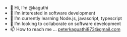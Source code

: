 - 👋 Hi, I’m @kaguthi
- 👀 I’m interested in software development
- 🌱 I’m currently learning Node.js, javascript, typescript
- 💞️ I’m looking to collaborate on software development
- 📫 How to reach me ... peterkaguathi873@gmail.com

<!---
kaguthi/kaguthi is a ✨ special ✨ repository because its `README.md` (this file) appears on your GitHub profile.
You can click the Preview link to take a look at your changes.
--->
